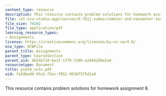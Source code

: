 ```yaml
---
content_type: resource
description: This resource contains problem solutions for homework assignment 8.
file: /ol-ocw-studio-app/courses/6-781j-submicrometer-and-nanometer-technology-spring-2006/fa5dbed69fa273acf0519630f575d1ad_pset8_soln.pdf
file_size: 74192
file_type: application/pdf
learning_resource_types:
- Assignments
license: https://creativecommons.org/licenses/by-nc-sa/4.0/
ocw_type: OCWFile
parent_title: Assignments
parent_type: CourseSection
parent_uid: d6d1b710-be1f-17f8-718b-a246d2d9a2a4
resourcetype: Document
title: pset8_soln.pdf
uid: fa5dbed6-9fa2-73ac-f051-9630f575d1ad
---
```

This resource contains problem solutions for homework assignment 8.